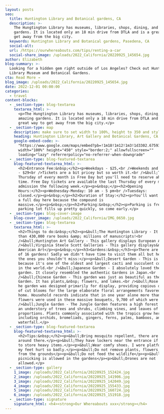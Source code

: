 ```yaml
---
layout: posts
seo:
  title: Huntington Library and Botanical gardens, CA
  description: >-
    The Hungtington Library has museums, libraries, shops, dining, and amazing
    gardens. It is located only an 18 min drive from DTLA and is a great way to
    get away from the big city.
  keywords: Huntington Library and Botanical gardens, Pasedena, CA
  social-alt:
  url: /https://ourwhereabouts.com/tips/renting-a-car
  social-share_image: /uploads/2022_California/20220925_145654.jpg
author: Elizabeth
blog-summary: >-
  Looking for a hidden gem right outside of Los Angeles? Check out Huntington
  Library Museum and Botanical Gardens.
cta: Read More →
blog_image: /uploads/2022_California/20220925_145654.jpg
date: 2022-12-01 00:00:00
categories:
  - travel
content-blocks:
  - _section-type: blog-textarea
    textarea_html: >-
      <p>The Hungtington Library has museums, libraries, shops, dining, and
      amazing gardens. It is located only a 18 min drive from DTLA and is a
      great way to get away from the big city.</p>
  - _section-type: map
    description: make sure to set width to 100%, height to 350 and style to border 2
    heading: Huntington Library, Art Gallery and Botanical Gardens, CA
    google-embed-code: >-
      "https://www.google.com/maps/embed?pb=!1m18!1m12!1m3!1d3302.6759350142556!2d-118.11709912457079!3d34.129045173128056!2m3!1f0!2f0!3f0!3m2!1i1024!2i768!4f13.1!3m3!1m2!1s0x80c2db4d02615c73%3A0xb328d70c295f1904!2sThe%20Huntington%20Library%2C%20Art%20Museum%2C%20and%20Botanical%20Gardens!5e0!3m2!1sen!2sil!4v1669881566476!5m2!1sen!2sil"
      width="100%" height="450" style="border:2;" allowfullscreen=""
      loading="lazy" referrerpolicy="no-referrer-when-downgrade"
  - _section-type: blog-featured-textarea
    blog-featured-textarea_html: >-
      <h2>Entrance Fee:&nbsp;</h2><p>Weekdays - $25,<br />Weekends and holidays
      - $29<br />Tickets are a bit pricey but so worth it.<br />&bull;The first
      Thursday of every month is Free Day but you'll need to reserve ahead of
      time. Free Day tickets are available the last Thursday of every month for
      admission the following week.</p><p>&nbsp;</p><h2>Opening
      Hours:</h2><p>Wednesday-Monday: 10 am - 5 pm<br />Tuesdays:
      closed.</p><p>&nbsp;</p><h2>Duration of Stay:</h2><p>You'll want to spend
      a full day here because the compound is
      massive.</p><p>&nbsp;</p><h2>Parking:&nbsp;</h2><p>Parking is free but the
      parking lot fills up pretty quickly, so come early.</p>
  - _section-type: blog-cover-image
    blog-cover_image: /uploads/2022_California/IMG_0650.jpg
  - _section-type: blog-textarea
    textarea_html: >-
      <h2>Things to do:&nbsp;</h2><p>&bull;The Huntington Library - It has more
      than 430,000 rare books &amp; millions of manuscripts!<br
      />&bull;Huntington Art Gallery - This gallery displays European Art<br
      />&bull;Virginia Steele Scott Galleries - This gallery displays&nbsp;
      American Art</p><p>&nbsp;</p><h3>Gardens:&nbsp;</h3><p>There are a total
      of 16 gardens! Sadly we didn't have time to visit them all but here are
      the ones you shouldn't miss:</p><p>&bull;Desert Garden - This is a must
      because it's one of the oldest and largest cacti and succulent collections
      in the world.<br />&bull;Japanese Garden - I absolutely loved the Japanese
      garden. It closely resembled the authentic Gardens in Japan.<br
      />&bull;Chinese Garden - This garden was just as beautiful as the Japanese
      Garden. It has plants,&nbsp; flowers, and lakes.<br />&bull;Rose Garden -
      he garden was designed primarily for display, providing copious quantities
      of cut blooms for the large elaborate floral arrangements favored in their
      home. Household records indicate that in one year alone more than 30,000
      flowers were used in these massive bouquets, 9,700 of which were roses.<br
      />&bull;Jungle Garden - The Jungle Garden features a high forest canopy,
      an understory of trees and shrubs, climbing vines, and leaves of giant
      proportions. Plants commonly associated with the tropics grow here,
      including orchids, bromeliads, gingers, ferns, palms, bamboos, and even a
      waterfall.</p>
  - _section-type: blog-featured-textarea
    blog-featured-textarea_html: >-
      <h2>Tips:&nbsp;</h2><p>&bull;Bring mosquito repellent, there are many
      around there.</p><p>&bull;They have lockers near the entrance if you need
      to store heavy items.</p><p>&bull;Wear comfy shoes. I wore platforms and
      my feet hurt so badly.</p><p>&bull;Do not remove plants, flowers, or fruit
      from the grounds</p><p>&bull;Do not feed the wildlife</p><p>&bull;No
      picnicking is allowed in the gardens</p><p>&bull;Drones are not
      allowed.</p>
  - _section-type: gallery
    1_image: /uploads/2022_California/20220925_152424.jpg
    2_image: /uploads/2022_California/20220925_141906.jpg
    3_image: /uploads/2022_California/20220925_142049.jpg
    4_image: /uploads/2022_California/20220925_155433.jpg
    5_image: /uploads/2022_California/20220925_160724.jpg
    6_image: /uploads/2022_California/20220925_151918.jpg
  - _section-type: signature
    signature_html: <h4><strong>Our Whereabouts xxx</strong></h4>
---
```

